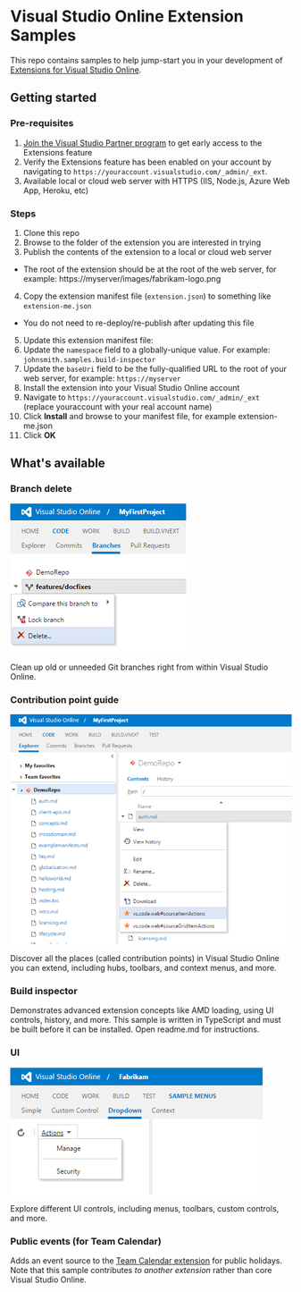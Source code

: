 # Visual Studio Online Extension Samples

This repo contains samples to help jump-start you in your development of [Extensions for Visual Studio Online](http://www.visualstudio.com/integrate/extensions/overview).

## Getting started

### Pre-requisites

1. [Join the Visual Studio Partner program](http://www.vsipprogram.com/join) to get early access to the Extensions feature
2. Verify the Extensions feature has been enabled on your account by navigating to ```https://youraccount.visualstudio.com/_admin/_ext```.
3. Available local or cloud web server with HTTPS (IIS, Node.js, Azure Web App, Heroku, etc)

### Steps

1. Clone this repo
2. Browse to the folder of the extension you are interested in trying
3. Publish the contents of the extension to a local or cloud web server
 * The root of the extension should be at the root of the web server, for example: https://myserver/images/fabrikam-logo.png
4. Copy the extension manifest file (`extension.json`) to something like `extension-me.json`
 * You do not need to re-deploy/re-publish after updating this file
5. Update this extension manifest file:
  1. Update the `namespace` field to a globally-unique value. For example: ```johnsmith.samples.build-inspector```
  2. Update the `baseUri` field to be the fully-qualified URL to the root of your web server, for example: `https://myserver`
6. Install the extension into your Visual Studio Online account
  1. Navigate to ```https://youraccount.visualstudio.com/_admin/_ext``` (replace youraccount with your real account name)
  2. Click **Install** and browse to your manifest file, for example extension-me.json
  3. Click **OK**

## What's available

### Branch delete

![image](branch-delete/images/delete-action-screenshot.png)

Clean up old or unneeded Git branches right from within Visual Studio Online.

### Contribution point guide

![image](point-guide/images/context-menu-screenshot.png)

Discover all the places (called contribution points) in Visual Studio Online you can extend, including hubs, toolbars, and context menus, and more.
 
### Build inspector

Demonstrates advanced extension concepts like AMD loading, using UI controls, history, and more. This sample is written in TypeScript and must be built before it can be installed. Open readme.md for instructions.

### UI

![image](ui/images/menu-dropdown.png)

Explore different UI controls, including menus, toolbars, custom controls, and more.

### Public events (for Team Calendar)

Adds an event source to the [Team Calendar extension](https://github.com/Microsoft/vso-team-calendar) for public holidays. Note that this sample contributes *to another extension* rather than core Visual Studio Online.

